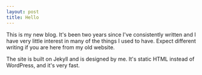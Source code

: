 ```yaml
---
layout: post
title: Hello
---
```


This is my new blog. It's been two years since I've consistently written and I have very little interest in many of the things I used to have. Expect different writing if you are here from
my old website.

The site is built on Jekyll and is designed by me. It's static HTML instead of WordPress, and it's very fast.
